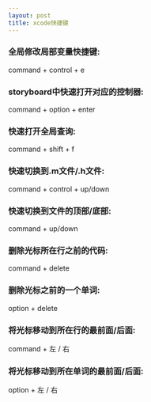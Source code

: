 ```yaml
---
layout: post
title: xcode快捷键
---
```


### 全局修改局部变量快捷键:
command + control + e

### storyboard中快速打开对应的控制器:
command + option + enter

### 快速打开全局查询:
command + shift + f

### 快速切换到.m文件/.h文件:
command + control + up/down

### 快速切换到文件的顶部/底部:
command + up/down

### 删除光标所在行之前的代码:
command + delete

### 删除光标之前的一个单词:
option + delete

### 将光标移动到所在行的最前面/后面:
command + 左 / 右

### 将光标移动到所在单词的最前面/后面:
option + 左 / 右
